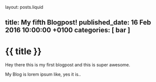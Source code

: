 layout: posts.liquid

title:   My fifth Blogpost!
published_date:    16 Feb 2016 10:00:00 +0100
categories: [ bar ]
---
# {{ title }}

Hey there this is my first blogpost and this is super awesome.

My Blog is lorem ipsum like, yes it is..
